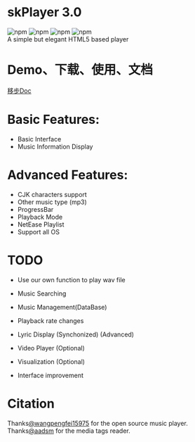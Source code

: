 # skPlayer 3.0
![npm](https://img.shields.io/npm/v/skplayer.svg) ![npm](https://img.shields.io/npm/l/skplayer.svg) ![npm](https://img.shields.io/npm/dt/skplayer.svg) ![npm](https://img.shields.io/badge/made%20by-Scott-orange.svg)  
A simple but elegant HTML5 based player 

# Demo、下载、使用、文档
[移步Doc](http://www.chengfeilong.com/skPlayer/)


# Basic Features:
* Basic Interface
* Music Information Display

# Advanced Features:
* CJK characters support
* Other music type (mp3)
* ProgressBar
* Playback Mode
* NetEase Playlist
* Support all OS


# TODO
* Use our own function to play wav file
* Music Searching
* Music Management(DataBase)

* Playback rate changes
* Lyric Display (Synchonized) (Advanced)
* Video Player (Optional)
* Visualization (Optional)
* Interface improvement

# Citation
Thanks[@wangpengfei15975](https://github.com/wangpengfei15975) for the open source music player.
Thanks[@aadsm](https://github.com/aadsm/JavaScript-ID3-Reader) for the media tags reader.
